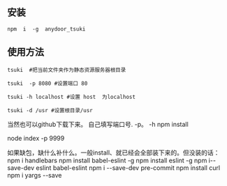 ## 安装
```
npm  i  -g  anydoor_tsuki
```
## 使用方法

```
tsuki  #把当前文件夹作为静态资源服务器根目录

tsuki  -p 8080 #设置端口 80 

tsuki -h localhost #设置 host  为localhost

tsuki -d /usr #设置根目录/usr
```


当然也可以github下载下来。 自己填写端口号. -p。 -h
npm install

node index -p 9999

如果缺包，缺什么补什么。一般install、就已经会全部装下来的。但没装的话：
npm i handlebars
npm install babel-eslint -g
npm install eslint -g
npm  i--save-dev eslint babel-eslint
npm i --save-dev pre-commit
npm install curl
npm i yargs --save

